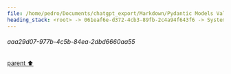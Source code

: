 ```yaml
---
file: /home/pedro/Documents/chatgpt_export/Markdown/Pydantic Models Validate Grammar.md
heading_stack: <root> -> 061eaf6e-d372-4cb3-89fb-2c4a94f643f6 -> System -> cc0cd000-c5d4-4660-bc2e-8fe013b3c090 -> System -> aaa29d07-977b-4c5b-84ea-2dbd6660aa55
---
```

###### aaa29d07-977b-4c5b-84ea-2dbd6660aa55
[parent ⬆️](#cc0cd000-c5d4-4660-bc2e-8fe013b3c090)
